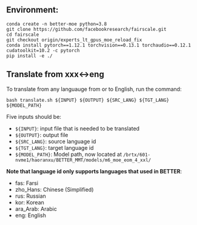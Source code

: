 ## Environment:
```
conda create -n better-moe python=3.8
git clone https://github.com/facebookresearch/fairscale.git
cd fairscale
git checkout origin/experts_lt_gpus_moe_reload_fix
conda install pytorch==1.12.1 torchvision==0.13.1 torchaudio==0.12.1 cudatoolkit=10.2 -c pytorch
pip install -e ./
```

## Translate from xxx<->eng
To translate from any languauge from or to English, run the command:
```
bash translate.sh ${INPUT} ${OUTPUT} ${SRC_LANG} ${TGT_LANG} ${MODEL_PATH}
```
Five inputs should be:
* `${INPUT}`: input file that is needed to be translated
* `${OUTPUT}`: output file
* `${SRC_LANG}`: source language id 
* `${TGT_LANG}`: target language id
* `${MODEL_PATH}`: Model path, now located at `/brtx/601-nvme1/haoranxu/BETTER_MMT/models/m6_moe_eom_4_xxl/`

**Note that language id only supports languages that used in BETTER**:
* fas: Farsi
* zho_Hans: Chinese (Simplified)
* rus: Russian
* kor: Korean
* ara_Arab: Arabic
* eng: English
